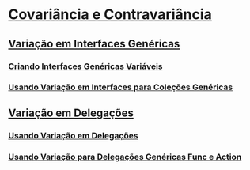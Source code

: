 # [Covariância e Contravariância](covariance-and-contravariance.md)
## [Variação em Interfaces Genéricas](variance-in-generic-interfaces.md)
### [Criando Interfaces Genéricas Variáveis](creating-variant-generic-interfaces.md)
### [Usando Variação em Interfaces para Coleções Genéricas](using-variance-in-interfaces-for-generic-collections.md)
## [Variação em Delegações](variance-in-delegates.md)
### [Usando Variação em Delegações](using-variance-in-delegates.md)
### [Usando Variação para Delegações Genéricas Func e Action](using-variance-for-func-and-action-generic-delegates.md)
